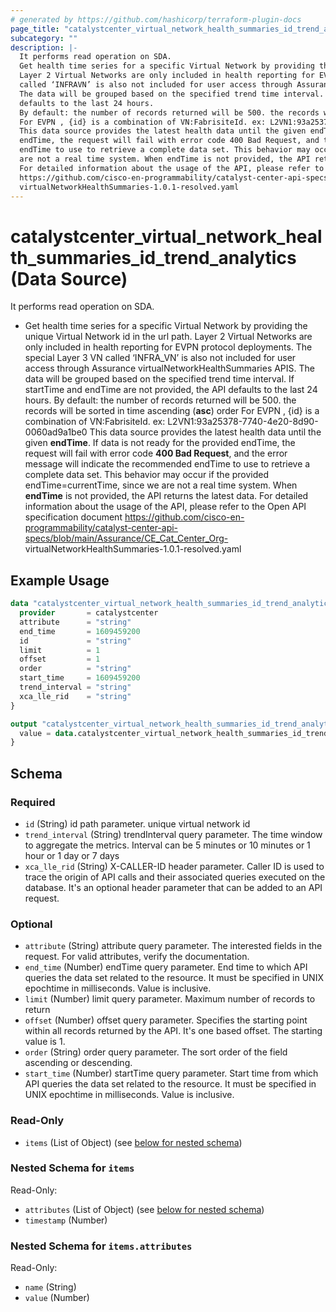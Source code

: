 ```yaml
---
# generated by https://github.com/hashicorp/terraform-plugin-docs
page_title: "catalystcenter_virtual_network_health_summaries_id_trend_analytics Data Source - terraform-provider-catalystcenter"
subcategory: ""
description: |-
  It performs read operation on SDA.
  Get health time series for a specific Virtual Network by providing the unique Virtual Network id in the url path.
  Layer 2 Virtual Networks are only included in health reporting for EVPN protocol deployments. The special Layer 3 VN
  called ‘INFRAVN’ is also not included for user access through Assurance virtualNetworkHealthSummaries APIS.
  The data will be grouped based on the specified trend time interval. If startTime and endTime are not provided, the API
  defaults to the last 24 hours.
  By default: the number of records returned will be 500. the records will be sorted in time ascending (asc) order
  For EVPN , {id} is a combination of VN:FabrisiteId. ex: L2VN1:93a25378-7740-4e20-8d90-0060ad9a1be0
  This data source provides the latest health data until the given endTime. If data is not ready for the provided
  endTime, the request will fail with error code 400 Bad Request, and the error message will indicate the recommended
  endTime to use to retrieve a complete data set. This behavior may occur if the provided endTime=currentTime, since we
  are not a real time system. When endTime is not provided, the API returns the latest data.
  For detailed information about the usage of the API, please refer to the Open API specification document
  https://github.com/cisco-en-programmability/catalyst-center-api-specs/blob/main/Assurance/CECatCenterOrg-
  virtualNetworkHealthSummaries-1.0.1-resolved.yaml
---
```


# catalystcenter_virtual_network_health_summaries_id_trend_analytics (Data Source)

It performs read operation on SDA.

- Get health time series for a specific Virtual Network by providing the unique Virtual Network id in the url path.
Layer 2 Virtual Networks are only included in health reporting for EVPN protocol deployments. The special Layer 3 VN
called ‘INFRA_VN’ is also not included for user access through Assurance virtualNetworkHealthSummaries APIS.
The data will be grouped based on the specified trend time interval. If startTime and endTime are not provided, the API
defaults to the last 24 hours.
By default: the number of records returned will be 500. the records will be sorted in time ascending (**asc**) order
For EVPN , {id} is a combination of VN:FabrisiteId. ex: L2VN1:93a25378-7740-4e20-8d90-0060ad9a1be0
This data source provides the latest health data until the given **endTime**. If data is not ready for the provided
endTime, the request will fail with error code **400 Bad Request**, and the error message will indicate the recommended
endTime to use to retrieve a complete data set. This behavior may occur if the provided endTime=currentTime, since we
are not a real time system. When **endTime** is not provided, the API returns the latest data.
For detailed information about the usage of the API, please refer to the Open API specification document
https://github.com/cisco-en-programmability/catalyst-center-api-specs/blob/main/Assurance/CE_Cat_Center_Org-
virtualNetworkHealthSummaries-1.0.1-resolved.yaml

## Example Usage

```terraform
data "catalystcenter_virtual_network_health_summaries_id_trend_analytics" "example" {
  provider       = catalystcenter
  attribute      = "string"
  end_time       = 1609459200
  id             = "string"
  limit          = 1
  offset         = 1
  order          = "string"
  start_time     = 1609459200
  trend_interval = "string"
  xca_lle_rid    = "string"
}

output "catalystcenter_virtual_network_health_summaries_id_trend_analytics_example" {
  value = data.catalystcenter_virtual_network_health_summaries_id_trend_analytics.example.items
}
```

<!-- schema generated by tfplugindocs -->
## Schema

### Required

- `id` (String) id path parameter. unique virtual network id
- `trend_interval` (String) trendInterval query parameter. The time window to aggregate the metrics. Interval can be 5 minutes or 10 minutes or 1 hour or 1 day or 7 days
- `xca_lle_rid` (String) X-CALLER-ID header parameter. Caller ID is used to trace the origin of API calls and their associated queries executed on the database. It's an optional header parameter that can be added to an API request.

### Optional

- `attribute` (String) attribute query parameter. The interested fields in the request. For valid attributes, verify the documentation.
- `end_time` (Number) endTime query parameter. End time to which API queries the data set related to the resource. It must be specified in UNIX epochtime in milliseconds. Value is inclusive.
- `limit` (Number) limit query parameter. Maximum number of records to return
- `offset` (Number) offset query parameter. Specifies the starting point within all records returned by the API. It's one based offset. The starting value is 1.
- `order` (String) order query parameter. The sort order of the field ascending or descending.
- `start_time` (Number) startTime query parameter. Start time from which API queries the data set related to the resource. It must be specified in UNIX epochtime in milliseconds. Value is inclusive.

### Read-Only

- `items` (List of Object) (see [below for nested schema](#nestedatt--items))

<a id="nestedatt--items"></a>
### Nested Schema for `items`

Read-Only:

- `attributes` (List of Object) (see [below for nested schema](#nestedobjatt--items--attributes))
- `timestamp` (Number)

<a id="nestedobjatt--items--attributes"></a>
### Nested Schema for `items.attributes`

Read-Only:

- `name` (String)
- `value` (Number)
